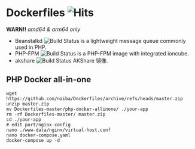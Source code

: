 # Dockerfiles ![Hits](https://hits.seeyoufarm.com/api/count/incr/badge.svg?url=https%3A%2F%2Fgithub.com%2Fnaiba%2Fdockerfiles&count_bg=%2379C83D&title_bg=%23555555&icon=&icon_color=%23E7E7E7&title=hits&edge_flat=false)

**WARN!!** *amd64 & arm64 only*

- Beanstalkd ![Build Status](https://github.com/naiba/Dockerfiles/workflows/beanstalkd/badge.svg) is a lightweight message queue commonly used in PHP.
- PHP-FPM ![Build Status](https://github.com/naiba/Dockerfiles/workflows/php-fpm/badge.svg) is a PHP-FPM image with integrated ioncube.
- akshare ![Build Status](https://github.com/naiba/Dockerfiles/workflows/akshare/badge.svg) AKShare 镜像.

## PHP Docker all-in-one

```shell
wget https://github.com/naiba/Dockerfiles/archive/refs/heads/master.zip
unzip master.zip
mv Dockerfiles-master/php-docker-allinone/ ./your-app
rm -rf Dockerfiles-master/ master.zip
cd ./your-app
# edit port/nginx config
nano ./www-data/nginx/virtual-host.conf
nano docker-compose.yaml
docker-compose up -d
```
